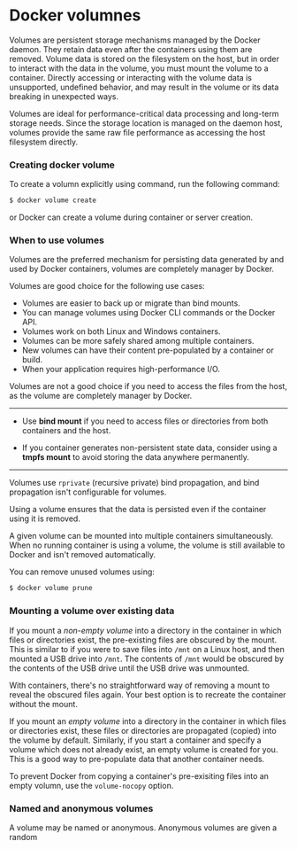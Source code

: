 # Docker volumnes

Volumes are persistent storage mechanisms managed by the Docker daemon. They retain data even after the containers using them are removed. Volume data is stored on the filesystem on the host, but in order to interact with the data in the volume, you must mount the volume to a container. Directly accessing or interacting with the volume data is unsupported, undefined behavior, and may result in the volume or its data breaking in unexpected ways.

Volumes are ideal for performance-critical data processing and long-term storage needs. Since the storage location is managed on the daemon host, volumes provide the same raw file performance as accessing the host filesystem directly.


### Creating docker volume

To create a volumn explicitly using command, run the following command:

```sh
$ docker volume create
```

or Docker can create a volume during container or server creation.

### When to use volumes

Volumes are the preferred mechanism for persisting data generated by and used by Docker containers, volumes are completely manager by Docker.

Volumes are good choice for the following use cases:

- Volumes are easier to back up or migrate than bind mounts.
- You can manage volumes using Docker CLI commands or the Docker API.
- Volumes work on both Linux and Windows containers.
- Volumes can be more safely shared among multiple containers.
- New volumes can have their content pre-populated by a container or build.
- When your application requires high-performance I/O.

Volumes are not a good choice if you need to access the files from the host, as the volume are completely manager by Docker. 

----------

- Use **bind mount** if you need to access files or directories from both containers and the host.

- If you container generates non-persistent state data, consider using a **tmpfs mount** to avoid storing the data anywhere permanently.

----------

Volumes use `rprivate` (recursive private) bind propagation, and bind propagation isn't configurable for volumes.

Using a volume ensures that the data is persisted even if the container using it is removed.

A given volume can be mounted into multiple containers simultaneously. When no running container is using a volume, the volume is still available to Docker and isn't removed automatically. 

You can remove unused volumes using:

```sh
$ docker volume prune
```

### Mounting a volume over existing data

If you mount a *non-empty volume* into a directory in the container in which files or directories exist, the pre-existing files are obscured by the mount. This is similar to if you were to save files into `/mnt` on a Linux host, and then mounted a USB drive into `/mnt`. The contents of `/mnt` would be obscured by the contents of the USB drive until the USB drive was unmounted.

With containers, there's no straightforward way of removing a mount to reveal the obscured files again. Your best option is to recreate the container without the mount.

If you mount an *empty volume* into a directory in the container in which files or directories exist, these files or directories are propagated (copied) into the volume by default. Similarly, if you start a container and specify a volume which does not already exist, an empty volume is created for you. This is a good way to pre-populate data that another container needs.

To prevent Docker from copying a container's pre-exisiting files into an empty volumn, use the `volume-nocopy` option.

### Named and anonymous volumes

A volume may be named or anonymous. Anonymous volumes are given a random